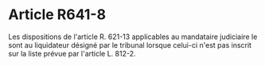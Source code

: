 # Article R641-8

Les dispositions de l'article R. 621-13 applicables au mandataire judiciaire le sont au liquidateur désigné par le tribunal lorsque celui-ci n'est pas inscrit sur la liste prévue par l'article L. 812-2.